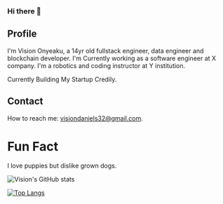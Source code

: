 ### Hi there 👋

## Profile

I'm Vision Onyeaku, a 14yr old fullstack engineer, data engineer and blockchain developer.
I'm Currently working as a software engineer at X company. I'm a robotics and coding instructor at Y institution.

Currently Building My Startup Credily.

## Contact

How to reach me: visiondaniels32@gmail.com.

# Fun Fact

I love puppies but dislike grown dogs.

![Vision's GitHub stats](https://github-readme-stats.vercel.app/api?username=psecuresystem&show_icons=true&theme=tokyonight)


[![Top Langs](https://github-readme-stats.vercel.app/api/top-langs/?username=psecuresystem&langs_count=8&theme=tokyonight&layout=compact)](https://github.com/psecuresystem/psecuresystem)



<!--
**psecuresystem/psecuresystem** is a ✨ _special_ ✨ repository because its `README.md` (this file) appears on your GitHub profile.

Here are some ideas to get you started:

- 🔭 I’m currently working on ...
- 🌱 I’m currently learning ...
- 👯 I’m looking to collaborate on ...
- 🤔 I’m looking for help with ...
- 💬 Ask me about ...
- 📫 How to reach me: ...
- 😄 Pronouns: ...
- ⚡ Fun fact: ...
-->
